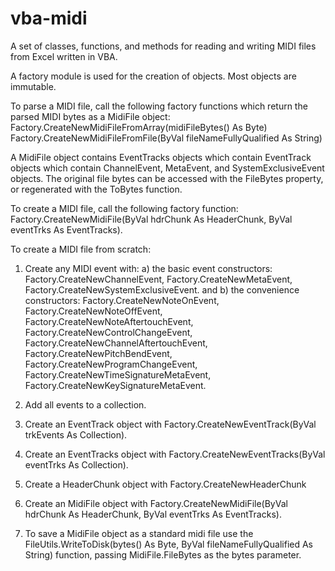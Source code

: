 # vba-midi
A set of classes, functions, and methods for reading and writing MIDI files from Excel written in VBA.

A factory module is used for the creation of objects. Most objects are immutable.

To parse a MIDI file, call the following factory functions which return the parsed MIDI bytes as a MidiFile object:
Factory.CreateNewMidiFileFromArray(midiFileBytes() As Byte)
Factory.CreateNewMidiFileFromFile(ByVal fileNameFullyQualified As String)

A MidiFile object contains EventTracks objects which contain EventTrack objects which contain ChannelEvent, MetaEvent, and SystemExclusiveEvent objects. The original file bytes can be accessed with the FileBytes property, or regenerated with the ToBytes function.

To create a MIDI file, call the following factory function:
Factory.CreateNewMidiFile(ByVal hdrChunk As HeaderChunk, ByVal eventTrks As EventTracks).

To create a MIDI file from scratch:
1) Create any MIDI event with:
   a) the basic event constructors:
      Factory.CreateNewChannelEvent, 
      Factory.CreateNewMetaEvent, 
      Factory.CreateNewSystemExclusiveEvent.
   and 
   b) the convenience constructors:
      Factory.CreateNewNoteOnEvent,
      Factory.CreateNewNoteOffEvent,
      Factory.CreateNewNoteAftertouchEvent,
      Factory.CreateNewControlChangeEvent,
      Factory.CreateNewChannelAftertouchEvent,
      Factory.CreateNewPitchBendEvent,
      Factory.CreateNewProgramChangeEvent,
      Factory.CreateNewTimeSignatureMetaEvent,
      Factory.CreateNewKeySignatureMetaEvent.
   
2) Add all events to a collection.
3) Create an EventTrack object with Factory.CreateNewEventTrack(ByVal trkEvents As Collection).
4) Create an EventTracks object with Factory.CreateNewEventTracks(ByVal eventTrks As Collection).
5) Create a HeaderChunk object with Factory.CreateNewHeaderChunk
6) Create an MidiFile object with Factory.CreateNewMidiFile(ByVal hdrChunk As HeaderChunk, ByVal eventTrks As EventTracks).
7) To save a MidiFile object as a standard midi file use the FileUtils.WriteToDisk(bytes() As Byte, ByVal fileNameFullyQualified As String) function, passing MidiFile.FileBytes as the bytes parameter.
